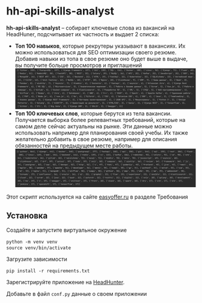 # hh-api-skills-analyst

**hh-api-skills-analyst** – собирает ключевые слова из 
вакансий на HeadHuner, подсчитывает их частность и выдает 2 списка:
- **Топ 100 навыков**, которые рекрутеры указывают в вакансиях. 
Их можно использоваться для SEO оптимизации своего резюме. 
Добавив навыки из топа в свое резюме оно будет выше в выдаче, 
вы получите больше просмотров и приглашений
![skills](images/skills.png)
- **Топ 100 ключевых слов**, которые берутся из тела вакансии. 
Получается выборка более релевантных требований, которые на самом 
деле сейчас актуальны на рынке. Эти данные можно использовать 
например для планирования своей учебы. Их также желательно 
добавить в свое резюме, например для описания обязанностей на предыдущем месте работы.
![skills](images/keywords.png)

Этот скрипт используется на сайте [easyoffer.ru](https:/easyoffer.ru) в разделе Требования


## Установка
Создайте и запустите виртуальное окружение
```
python -m venv venv
source venv/bin/activate
```
Загрузите зависимости
```
pip install -r requirements.txt
```
Зарегистрируйте приложение на [HeadHunter](https://dev.hh.ru/?utm_source=hh.ru&utm_medium=referral&utm_campaign=from_footer_new).

Добавьте в файл `conf.py` данные о своем приложении
